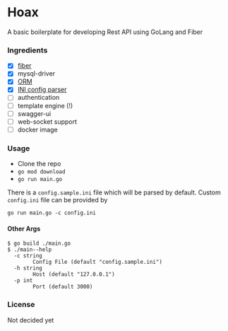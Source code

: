 # Hoax

A basic boilerplate for developing Rest API using GoLang and Fiber

### Ingredients
- [x] [fiber](https://github.com/gofiber/fiber)
- [x] mysql-driver
- [x] [ORM](https://github.com/go-gorm/gorm)
- [x] [INI config parser](https://gopkg.in/ini.v1)
- [ ] authentication
- [ ] template engine (!)
- [ ] swagger-ui
- [ ] web-socket support
- [ ] docker image

### Usage
- Clone the repo
- `go mod download`
- `go run main.go`

There is a `config.sample.ini` file which will be parsed by default. Custom `config.ini` file can be provided by
```shell
go run main.go -c config.ini
```

#### Other Args
```shell
$ go build ./main.go
$ ./main--help
  -c string
        Config File (default "config.sample.ini")
  -h string
        Host (default "127.0.0.1")
  -p int
        Port (default 3000)

```

### License
Not decided yet